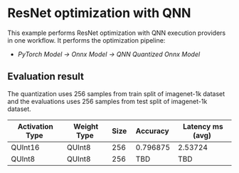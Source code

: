 # ResNet optimization with QNN

This example performs ResNet optimization with QNN execution providers in one workflow. It performs the optimization pipeline:

- *PyTorch Model -> Onnx Model -> QNN Quantized Onnx Model*

## Evaluation result

The quantization uses 256 samples from train split of imagenet-1k dataset and the evaluations uses 256 samples from test split of imagenet-1k dataset.


| Activation Type&nbsp; | Weight Type&nbsp; | Size&nbsp; | Accuracy&nbsp; | Latency ms (avg)&nbsp; |
| --------------------- | ----------------- | ---------- | -------------- | ---------------------- |
| QUInt16               | QUInt8            | 256        | 0.796875       | 2.53724                |
| QUInt8                | QUInt8            | 256        | TBD            | TBD                    |
